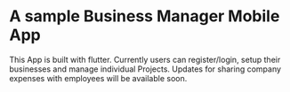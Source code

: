 # A sample Business Manager Mobile App

This App is built with flutter.  Currently users can register/login, setup their businesses and manage individual Projects.
Updates for sharing company expenses with employees will be available soon.

